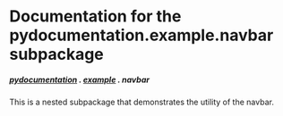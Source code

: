 # Documentation for the pydocumentation.example.navbar subpackage
##### [pydocumentation](pydocumentation.md) . [example](pydocumentation-example.md) . **navbar**

This is a nested subpackage that demonstrates the utility of the navbar.
<!-- Links -->
